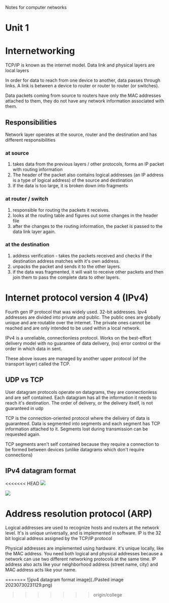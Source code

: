 Notes for computer networks 

# Unit 1 

# Internetworking

TCP/IP is known as the internet model. Data link and physical layers are local layers

In order for data to reach from one device to another, data passes through links. A link is between a device to router or router to router (or switches). 

Data packets coming from source to routers have only the MAC addresses attached to them, they do not have any network information associated with them.  

## Responsibilities 

Network layer operates at the source, router and the destination and has different responsibilities
### at source 
1. takes data from the previous layers / other protocols, forms an IP packet with routing information
2. The header of the packet also contains logical addresses (an IP address is a type of logical address) of the source and destination
3. if the data is too large, it is broken down into fragments 

### at router / switch 
1. responsible for routing the packets it receives. 
2. looks at the routing table and figures out some changes in the header file 
3. after the changes to the routing information, the packet is passed to the data link layer again. 

### at the destination 
1. address verification - takes the packets received and checks if the destination address matches with it's own address. 
2. unpacks the packet and sends it to the other layers. 
3. if the data was fragmented, it will wait to receive other packets and then join them to pass the complete data to other layers. 

# Internet protocol version 4 (IPv4)

Fourth gen IP protocol that was widely used. 32-bit addresses. Ipv4 addresses are divided into private and public. The public ones are globally unique and are routable over the internet. The private ones cannot be reached and are only intended to be used within a local network.  

IPv4 is a unreliable, connectionless protocol. Works on the best-effort delivery model with no guarantee of data delivery, (no) error control or the order in which data in sent. 

These above issues are managed by another upper protocol (of the transport layer) called the TCP. 

## UDP vs TCP 

User datagram protocols operate on datagrams, they are connectionless and are self contained. Each datagram has all the information it needs to reach it's destination. The order of delivery, or the delivery itself, is not guaranteed in udp

TCP is the connection-oriented protocol where the delivery of data is guaranteed. Data is segmented into segments and each segment has TCP information attached to it. Segments lost during transmission can be requested again. 

TCP segments aren't self contained because they require a connection to be formed between devices (unlike datagrams which don't require connections)

## IPv4 datagram format

<<<<<<< HEAD
![](Pasted%20image%2020230809140629.png)

![](Pasted%20image%2020230809140639.png)

# Address resolution protocol (ARP)

Logical addresses are used to recognize hosts and routers at the network level. It's is unique universally, and is implemented in software. IP is the 32 bit logical address assigned by the TCP/IP protocol 

Physical addresses are implemented using hardware. it's unique locally, like the MAC address. You need both logical and physical addresses because a network can use two different networking protocols at the same time. IP address also acts like your neighborhood address (street name, city) and MAC address acts like your name. 

=======
![ipv4 datagram format image](./Pasted image 20230730231129.png)
>>>>>>> origin/college


